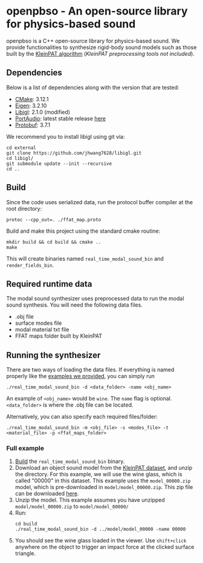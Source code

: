 # openpbso - An open-source library for physics-based sound

openpbso is a C++ open-source library for physics-based sound. We provide
functionalities to synthesize rigid-body sound models such as those built by the
[KleinPAT algorithm](https://graphics.stanford.edu/projects/kleinpat/) (*KleinPAT preprocessing tools not included*).

## Dependencies

Below is a list of dependencies along with the version that are tested:
* [CMake](https://cmake.org/): 3.12.1
* [Eigen](http://eigen.tuxfamily.org/index.php?title=Main_Page): 3.2.10
* [Libigl](http://libigl.github.io/libigl/): 2.1.0 (modified)
* [PortAudio](http://www.portaudio.com/): latest stable release
  [here](http://www.portaudio.com/archives/pa_stable_v190600_20161030.tgz)
* [Protobuf](https://developers.google.com/protocol-buffers): 3.7.1

We recommend you to install libigl using git via:

    cd external
    git clone https://github.com/jhwang7628/libigl.git
    cd libigl/
    git submodule update --init --recursive
    cd ..

## Build

Since the code uses serialized data, run the protocol buffer compiler at the root directory:

    protoc --cpp_out=. ./ffat_map.proto

Build and make this project using the standard cmake routine:

    mkdir build && cd build && cmake ..
    make

This will create binaries named `real_time_modal_sound_bin` and `render_fields_bin`.

## Required runtime data

The modal sound synthesizer uses preprocessed data to run the modal sound
synthesis. You will need the following data files.
* .obj file
* surface modes file
* modal material txt file
* FFAT maps folder built by KleinPAT

## Running the synthesizer

There are two ways of loading the data files. If everything is named properly
like the [examples we provided](https://graphics.stanford.edu/projects/kleinpat/kleinpat-dataset/dataset_table.html), you can simply run

    ./real_time_modal_sound_bin -d <data_folder> -name <obj_name>

An example of `<obj_name>` would be `wine`. The `name` flag is optional.
`<data_folder>` is where the .obj file can be located.

Alternatively, you can also specify each required files/folder:

    ./real_time_modal_sound_bin -m <obj_file> -s <modes_file> -t <material_file> -p <ffat_maps_folder>

### Full example

1. [Build](#build) the `real_time_modal_sound_bin` binary.
1. Download an object sound model from the [KleinPAT dataset](https://graphics.stanford.edu/projects/kleinpat/kleinpat-dataset/dataset_table.html), and unzip the directory.
For this example, we will use the wine glass, which is called "00000" in this dataset.
This example uses the `model_00000.zip` model, which is pre-downloaded in `model/model_00000.zip`.
This zip file can be downloaded [here](https://graphics.stanford.edu/projects/kleinpat/kleinpat-dataset/data/release/v0.1/model_00000/model_00000.zip).
1. Unzip the model.
This example assumes you have unzipped `model/model_00000.zip` to `model/model_00000/`
1. Run:
    ```shell
    cd build
    ./real_time_modal_sound_bin -d ../model/model_00000 -name 00000
    ```
1. You should see the wine glass loaded in the viewer.
Use `shift+click` anywhere on the object to trigger an impact force at the clicked surface triangle.
